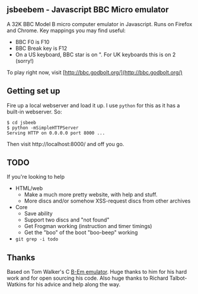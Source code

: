 jsbeebem - Javascript BBC Micro emulator
----------------------------------------

A 32K BBC Model B micro computer emulator in Javascript.  Runs on Firefox and Chrome.
Key mappings you may find useful:

* BBC F0 is F10
* BBC Break key is F12
* On a US keyboard, BBC star is on ".  For UK keyboards this is on 2 (sorry!)

To play right now, visit [http://bbc.godbolt.org/](http://bbc.godbolt.org/)

Getting set up
--------------

Fire up a local webserver and load it up.  I use `python` for this as it has a built-in webserver. So:

    $ cd jsbeeb
    $ python -mSimpleHTTPServer
    Serving HTTP on 0.0.0.0 port 8000 ...

Then visit http://localhost:8000/ and off you go.

TODO
----

If you're looking to help

* HTML/web
  * Make a much more pretty website, with help and stuff.
  * More discs and/or somehow XSS-request discs from other archives
* Core
  * Save ability
  * Support two discs and "not found"
  * Get Frogman working (instruction and timer timings)
  * Get the "boo" of the boot "boo-beep" working
* `git grep -i todo`


Thanks
------

Based on Tom Walker's C [B-Em emulator](http://b-em.bbcmicro.com/). Huge thanks to him for his hard work and for open sourcing his code. Also huge thanks to Richard Talbot-Watkins for his advice and help along the way.
